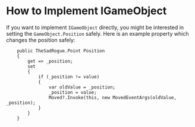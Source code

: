 # How to Implement IGameObject

If you want to implement `IGameObject` directly, you might be interested in setting the `GameObject.Position` safely. Here is an example property which changes the position safely:

```
    public TheSadRogue.Point Position
    {
        get => _position;
        set
        {
            if (_position != value)
            {
                var oldValue = _position;
                _position = value;
                Moved?.Invoke(this, new MovedEventArgs(oldValue, _position);
            }
        }
    }
```